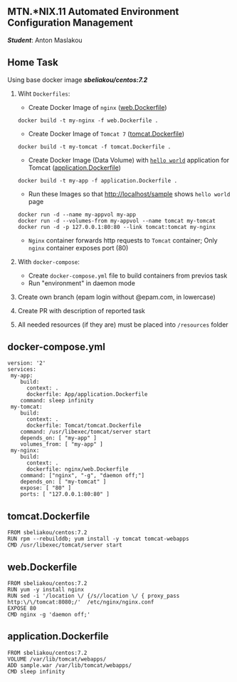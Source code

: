 MTN.*NIX.11 Automated Environment Configuration Management
---

***Student***: Anton Maslakou


Home Task
---

Using base docker image ***sbeliakou/centos:7.2***

1. Wiht ```Dockerfiles```:
    - Create Docker Image of ```nginx``` ([web.Dockerfile](/web.Dockerfile))
    
    ``` docker build -t my-nginx -f web.Dockerfile . ```
    
    - Create Docker Image of ```Tomcat 7``` ([tomcat.Dockerfile](/tomcat.Dockerfile))
    
    ``` docker build -t my-tomcat -f tomcat.Dockerfile . ```
    
    - Create Docker Image (Data Volume) with [```hello world```](https://tomcat.apache.org/tomcat-7.0-doc/appdev/sample/sample.war) application for Tomcat ([application.Dockerfile](application.Dockerfile))
    
    ``` docker build -t my-app -f application.Dockerfile . ```
    
    - Run these Images so that [http://localhost/sample](http://localhost/sample) shows ```hello world``` page
    ```
    docker run -d --name my-appvol my-app
    docker run -d --volumes-from my-appvol --name tomcat my-tomcat
    docker run -d -p 127.0.0.1:80:80 --link tomcat:tomcat my-nginx
    ```
    
    - ```Nginx``` container forwards http requests to ```Tomcat``` container; Only ```nginx``` container exposes port (80)
2. With ```docker-compose```:
    - Create ```docker-compose.yml``` file to build containers from previos task
    - Run "environment" in daemon mode
3. Create own branch (epam login without @epam.com, in lowercase)
4. Create PR with description of reported task
6. All needed resources (if they are) must be placed into ```/resources``` folder

## docker-compose.yml
```
version: '2'
services:
 my-app:
    build:
      context: .
      dockerfile: App/application.Dockerfile
    command: sleep infinity
 my-tomcat:
    build:
      context: .
      dockerfile: Tomcat/tomcat.Dockerfile
    command: /usr/libexec/tomcat/server start
    depends_on: [ "my-app" ]
    volumes_from: [ "my-app" ]
 my-nginx:
    build:
      context: .
      dockerfile: nginx/web.Dockerfile
    command: ["nginx", "-g", "daemon off;"]
    depends_on: [ "my-tomcat" ]
    expose: [ "80" ]
    ports: [ "127.0.0.1:80:80" ]
```

## tomcat.Dockerfile
```
FROM sbeliakou/centos:7.2
RUN rpm --rebuilddb; yum install -y tomcat tomcat-webapps
CMD /usr/libexec/tomcat/server start
```

## web.Dockerfile
```
FROM sbeliakou/centos:7.2
RUN yum -y install nginx
RUN sed -i '/location \/ {/s//location \/ { proxy_pass http:\/\/tomcat:8080;/'  /etc/nginx/nginx.conf
EXPOSE 80
CMD nginx -g 'daemon off;'
```

## application.Dockerfile
```
FROM sbeliakou/centos:7.2
VOLUME /var/lib/tomcat/webapps/
ADD sample.war /var/lib/tomcat/webapps/
CMD sleep infinity
```
